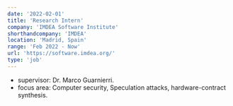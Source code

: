 ```yaml
---
date: '2022-02-01'
title: 'Research Intern'
company: 'IMDEA Software Institute'
shorthandcompany: 'IMDEA'
location: 'Madrid, Spain'
range: 'Feb 2022 - Now'
url: 'https://software.imdea.org/'
type: 'job'
---
```


- supervisor: Dr. Marco Guarnierri.
- focus area: Computer security, Speculation attacks, hardware-contract synthesis.
